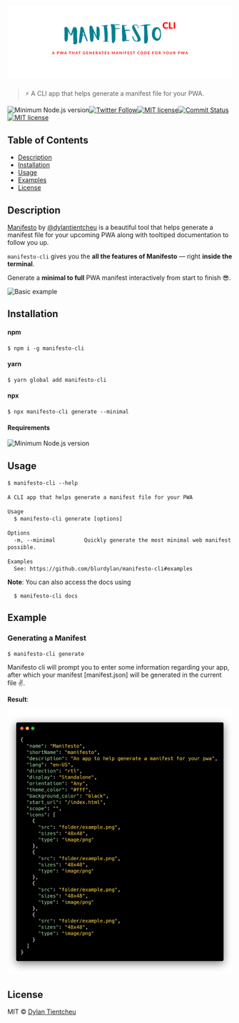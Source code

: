 # [![Manifesto CLI](static/banner.png)](https://github.com/blurdylan/manifesto-cli)

> ⚡️ A CLI app that helps generate a manifest file for your PWA.

![Minimum Node.js version](https://badgen.net/badge/node/%3E=8.3/green)[![Twitter Follow](https://img.shields.io/twitter/follow/dylantientcheu.svg?style=social&label=Follow)](https://twitter.com/dylantientcheu)[![MIT license](https://badgen.net/github/release/blurdylan/manifesto-cli)](https://github.com/blurdylan/manifesto-cli/blob/master/license)[![Commit Status](https://badgen.net/github/last-commit/blurdylan/manifesto-cli)](https://github.com/blurdylan/manifesto-cli/graphs/commit-activity)[![MIT license](https://badgen.net/badge/License/MIT/blue)](https://github.com/blurdylan/manifesto-cli/blob/master/license)

## Table of Contents

- [Description](#description)
- [Installation](#installation)
- [Usage](#usage)
- [Examples](#examples)
- [License](#license)

## Description

[Manifesto](https://blurdylan.github.io/manifesto/#/) by [@dylantientcheu](https://twitter.com/dylantientcheu) is a beautiful tool that helps generate a manifest file for your upcoming PWA along with tooltiped documentation to follow you up.

`manifesto-cli` gives you the **all the features of Manifesto** — right **inside the terminal**.

Generate a **minimal to full** PWA manifest interactively from start to finish 😎.

![Basic example](static/demo.gif)

## Installation

#### npm

```
$ npm i -g manifesto-cli
```

#### yarn

```
$ yarn global add manifesto-cli
```

#### npx

```
$ npx manifesto-cli generate --minimal
```

#### Requirements

![Minimum Node.js version](https://badgen.net/badge/node/%3E=8.3/green)

## Usage

```
$ manifesto-cli --help

A CLI app that helps generate a manifest file for your PWA

Usage
  $ manifesto-cli generate [options]

Options
  -m, --minimal         Quickly generate the most minimal web manifest possible.

Examples
  See: https://github.com/blurdylan/manifesto-cli#examples
```

**Note**: You can also access the docs using

```
  $ manifesto-cli docs
```

## Example

### Generating a Manifest

```
$ manifesto-cli generate
```

Manifesto cli will prompt you to enter some information regarding your app, after which your manifest [manifest.json] will be generated in the current file ✌.

**Result**:

![generated manifest](static/result.png)

## License

MIT © [Dylan Tientcheu](https://twitter.com/dylantientcheu)
